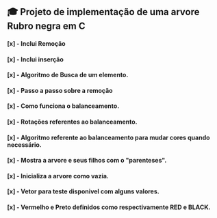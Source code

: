 ## :mortar_board: Projeto de implementação de uma arvore Rubro negra em C
#### [x] - Inclui Remoção
#### [x] - Inclui inserção
#### [x] - Algoritmo de Busca de um elemento.
#### [x] - Passo a passo sobre a remoção
#### [x] - Como funciona o balanceamento.
#### [x] - Rotações referentes ao balanceamento.
#### [x] - Algoritmo referente ao balanceamento para mudar cores quando necessário.
#### [x] - Mostra a arvore e seus filhos com o "parenteses".
#### [x] - Inicializa a arvore como vazia.
#### [x] - Vetor para teste disponivel com alguns valores.
#### [x] - Vermelho e Preto definidos como respectivamente RED e BLACK.